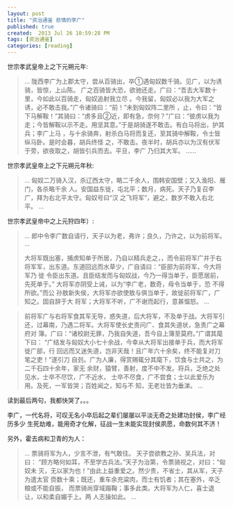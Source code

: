 ```yaml
---
layout: post
title: "资治通鉴 悲情的李广"
published: true
created:  2013 Jul 26 10:59:28 PM
tags: [资治通鉴]
categories: [reading]
---
```



世宗孝武皇帝上之下元朔元年:

>...
>陇西李广为上郡太守，尝从百骑出，卒①遇匈奴数千骑。见广，以为诱骑，皆惊，上山陈。
>广之百骑皆大恐，欲驰还走。广曰：“吾去大军数十里，今如此以百骑走，匈奴追射我立尽
>。今我留，匈奴必以我为大军之诱，必不敢击我。”广令诸骑曰：“前！”未到匈奴阵二里所
>，止，令曰：“皆下马解鞍！”其骑曰：“虏多且②近，即有急，奈何？”广曰：“彼虏以我为
>走；今皆解鞍以示不走。用坚其意。”于是胡骑遂不敢击。有白马将出，护其兵；李广上马
>，与十余骑奔，射杀白马将而复还，至其骑中解鞍，令士皆纵马卧。是时会暮，胡兵终怪
>之，不敢击。夜半时，胡兵亦以为汉有伏军于旁，欲夜取之，胡皆引兵而去。平旦，李广
>乃归其大军。
>......

世宗孝武皇帝上之下元朔元年秋:

>...
>匈奴二万骑入汉，杀辽西太守，略二千余人，围韩安国壁；又入渔阳、雁门，各杀略千余
>人。安国益东徙，屯北平；数月，病死。天子乃复召李广，拜为右北平太守。匈奴号曰“汉
>之飞将军”，避之，数岁不敢入右北平。
>...



世宗孝武皇帝中之上元狩四年）:

>...
>郎中令李广数自请行，天子以为老，弗许；良久，乃许之，以为前将军。
>...
>
>大将军既出塞，捕虏知单于所居，乃自以精兵走之，，而令前将军广并于右
>将军军，出东道。东道回远而水草少，广自请曰：“臣部为前将军，今大将军乃
>徙 令臣出东道。且臣结发而与匈奴战，今乃一得当单于，臣愿居前，先死单于。”
>大将军亦阴受上诫，以为“李广老，数奇，毋令当单于，恐 不得所欲。”而公
>孙敖新失侯，大将军亦欲使敖与俱当单于，故徙前将军广，广知之。固自辞于大
>将军；大将军不听，广不谢而起行，意甚愠怒。
>...

>前将军广与右将军食其军无导，惑失道，后大将军，不及单于战。大将军引
>还，过幕南，乃遇二将军。大将军使长史责问广、食其失道状，急责广之幕府对
>簿。广曰：“诸校尉无罪，乃我自失道，吾今自上簿至莫府。”广谓其麾下曰：
>“广结发与匈奴大小七十余战，今幸从大将军出接单于兵，而大将军徙广部，行
>回远而又迷失道，岂非天哉！且广年六十余矣，终不能复对刀笔之吏！”遂引刀
>自刭。广为人廉，得赏赐辄分其麾下，饮食与士共之，为二千石四十余年，家无
>余财，猿臂，善射，度不中不发。将兵，乏绝之处见水，士卒不尽饮，广不近水，
>士卒不尽食，广不尝食；士以此爱乐为用。及死，一军皆哭；百姓闻之，知与不
>知，无老壮皆为垂涕。
>...

读到最后两句，我都快哭了。。。

李广，一代名将，可叹无名小卒后起之辈们屡屡以平淡无奇之处建功封侯，李广经历多少
生死劫难，能用奇才化解，征战一生未能实现封侯夙愿，命数何其不济！

另外，霍去病和卫青的为人：
>...
>票骑将军为人，少言不泄，有气敢往。 天子尝欲教之孙、吴兵法，对曰：
>“顾方略何如耳，不至学古兵法。”天子为治第，令票骑视之，对曰：“匈奴未
>灭，无以家为也！”由此上益重爱之。然少贵，不省士，其从军，天子为遣太官
>赍数十乘；既还，重车余充粱肉，而士有饥者；其在塞外，卒乏粮或不能自振，
>而票骑尚穿域蹋鞠；事多此类。大将军为人仁，喜士退让，以和柔自媚于上。两
>人志操如此。
>...


